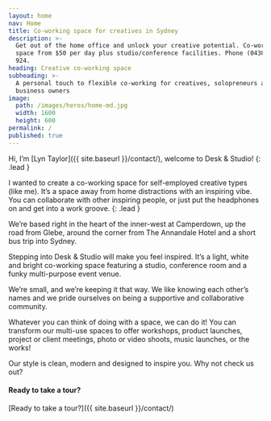 ```yaml
---
layout: home
nav: Home
title: Co-working space for creatives in Sydney
description: >-
  Get out of the home office and unlock your creative potential. Co-working
  space from $50 per day plus studio/conference facilities. Phone (0438) 698
  924.
heading: Creative co-working space
subheading: >-
  A personal touch to flexible co-working for creatives, solopreneurs and small
  business owners
image:
  path: /images/heros/home-md.jpg
  width: 1600
  height: 600
permalink: /
published: true
---
```


Hi, I’m [Lyn Taylor]({{ site.baseurl }}/contact/), welcome to Desk & Studio!
{: .lead }

I wanted to create a co-working space for self-employed creative types (like me). It’s a space away from home distractions with an inspiring vibe. You can collaborate with other inspiring people, or just put the headphones on and get into a work groove.
{: .lead }

We’re based right in the heart of the inner-west at Camperdown, up the road from Glebe, around the corner from The Annandale Hotel and a short bus trip into Sydney.

Stepping into Desk & Studio will make you feel inspired. It’s a light, white and bright co-working space featuring a studio, conference room and a funky multi-purpose event venue.

We’re small, and we’re keeping it that way. We like knowing each other’s names and we pride ourselves on being a supportive and collaborative community.

Whatever you can think of doing with a space, we can do it! You can transform our multi-use spaces to offer workshops, product launches, project or client meetings, photo or video shoots, music launches, or the works! 

Our style is clean, modern and designed to inspire you. Why not check us out?

#### Ready to take a tour?

[Ready to take a tour?]({{ site.baseurl }}/contact/)
